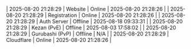 | 2025-08-20 21:28:29 | Website | Online | 2025-08-20 21:28:26 |
| 2025-08-20 21:28:29 | Registration | Online | 2025-08-20 21:28:26 |
| 2025-08-20 21:28:29 | Auth Server | Offline | 2025-08-18 09:33:31 |
| 2025-08-20 21:28:29 | Kezan (PvE) | Offline | 2025-08-03 17:58:02 |
| 2025-08-20 21:28:29 | Gurubashi (PvP) | Offline | N/A |
| 2025-08-20 21:28:29 | Cloudflare | Online | 2025-08-20 21:28:26 |
